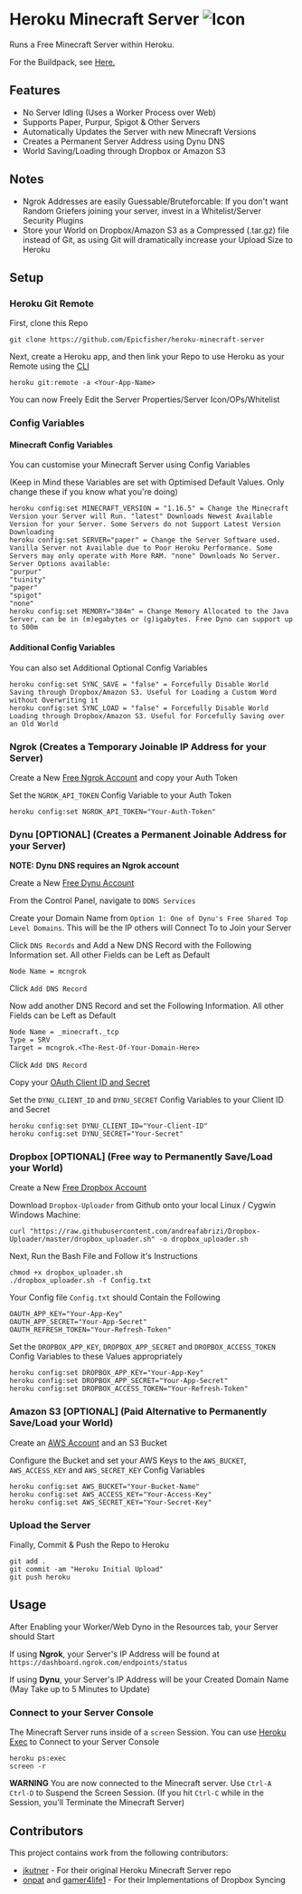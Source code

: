 # Heroku Minecraft Server ![Icon](server-icon.png)
Runs a Free Minecraft Server within Heroku.

For the Buildpack, see [Here.](https://github.com/Epicfisher/heroku-buildpack-minecraft)

## Features

* No Server Idling (Uses a Worker Process over Web)
* Supports Paper, Purpur, Spigot & Other Servers
* Automatically Updates the Server with new Minecraft Versions
* Creates a Permanent Server Address using Dynu DNS
* World Saving/Loading through Dropbox or Amazon S3

## Notes

* Ngrok Addresses are easily Guessable/Bruteforcable: If you don't want Random Griefers joining your server, invest in a Whitelist/Server Security Plugins
* Store your World on Dropbox/Amazon S3 as a Compressed (.tar.gz) file instead of Git, as using Git will dramatically increase your Upload Size to Heroku

## Setup

### Heroku Git Remote

First, clone this Repo

```
git clone https://github.com/Epicfisher/heroku-minecraft-server
```

Next, create a Heroku app, and then link your Repo to use Heroku as your Remote using the [CLI](https://toolbelt.heroku.com/)

```
heroku git:remote -a <Your-App-Name>
```

You can now Freely Edit the Server Properties/Server Icon/OPs/Whitelist

### Config Variables

#### Minecraft Config Variables

You can customise your Minecraft Server using Config Variables

(Keep in Mind these Variables are set with Optimised Default Values. Only change these if you know what you're doing)

```
heroku config:set MINECRAFT_VERSION = "1.16.5" = Change the Minecraft Version your Server will Run. "latest" Downloads Newest Available Version for your Server. Some Servers do not Support Latest Version Downloading
heroku config:set SERVER="paper" = Change the Server Software used. Vanilla Server not Available due to Poor Heroku Performance. Some Servers may only operate with More RAM. "none" Downloads No Server. Server Options available:
"purpur"
"tuinity"
"paper"
"spigot"
"none"
heroku config:set MEMORY="384m" = Change Memory Allocated to the Java Server, can be in (m)egabytes or (g)igabytes. Free Dyno can support up to 500m
```

#### Additional Config Variables

You can also set Additional Optional Config Variables

```
heroku config:set SYNC_SAVE = "false" = Forcefully Disable World Saving through Dropbox/Amazon S3. Useful for Loading a Custom Word without Overwriting it
heroku config:set SYNC_LOAD = "false" = Forcefully Disable World Loading through Dropbox/Amazon S3. Useful for Forcefully Saving over an Old World
```

### Ngrok (Creates a Temporary Joinable IP Address for your Server)

Create a New [Free Ngrok Account](https://ngrok.com/) and copy your Auth Token

Set the `NGROK_API_TOKEN` Config Variable to your Auth Token

```
heroku config:set NGROK_API_TOKEN="Your-Auth-Token"
```

### Dynu [OPTIONAL] (Creates a Permanent Joinable Address for your Server)

**NOTE: Dynu DNS requires an Ngrok account**

Create a New [Free Dynu Account](https://dynu.com)

From the Control Panel, navigate to `DDNS Services`

Create your Domain Name from `Option 1: One of Dynu's Free Shared Top Level Domains`. This will be the IP others will Connect To to Join your Server

Click `DNS Records` and Add a New DNS Record with the Following Information set. All other Fields can be Left as Default

```
Node Name = mcngrok
```

Click `Add DNS Record`

Now add another DNS Record and set the Following Information. All other Fields can be Left as Default
```
Node Name = _minecraft._tcp
Type = SRV
Target = mcngrok.<The-Rest-Of-Your-Domain-Here>
```

Click `Add DNS Record`

Copy your [OAuth Client ID and Secret](https://www.dynu.com/ControlPanel/APICredentials)

Set the `DYNU_CLIENT_ID` and `DYNU_SECRET` Config Variables to your Client ID and Secret

```
heroku config:set DYNU_CLIENT_ID="Your-Client-ID"
heroku config:set DYNU_SECRET="Your-Secret"
```

### Dropbox [OPTIONAL] (Free way to Permanently Save/Load your World)

Create a New [Free Dropbox Account](https://www.dropbox.com/basic)

Download `Dropbox-Uploader` from Github onto your local Linux / Cygwin Windows Machine:

```
curl "https://raw.githubusercontent.com/andreafabrizi/Dropbox-Uploader/master/dropbox_uploader.sh" -o dropbox_uploader.sh
```

Next, Run the Bash File and Follow it's Instructions

```
chmod +x dropbox_uploader.sh
./dropbox_uploader.sh -f Config.txt
```

Your Config file `Config.txt` should Contain the Following

```CONFIGFILE_VERSION=2.0
OAUTH_APP_KEY="Your-App-Key"
OAUTH_APP_SECRET="Your-App-Secret"
OAUTH_REFRESH_TOKEN="Your-Refresh-Token"
```

Set the `DROPBOX_APP_KEY`, `DROPBOX_APP_SECRET` and `DROPBOX_ACCESS_TOKEN` Config Variables to these Values appropriately

```
heroku config:set DROPBOX_APP_KEY="Your-App-Key"
heroku config:set DROPBOX_APP_SECRET="Your-App-Secret"
heroku config:set DROPBOX_ACCESS_TOKEN="Your-Refresh-Token"
```

### Amazon S3 [OPTIONAL] (Paid Alternative to Permanently Save/Load your World)

Create an [AWS Account](https://aws.amazon.com/) and an S3 Bucket

Configure the Bucket and set your AWS Keys to the `AWS_BUCKET`, `AWS_ACCESS_KEY` and `AWS_SECRET_KEY` Config Variables

```
heroku config:set AWS_BUCKET="Your-Bucket-Name"
heroku config:set AWS_ACCESS_KEY="Your-Access-Key"
heroku config:set AWS_SECRET_KEY="Your-Secret-Key"
```

### Upload the Server

Finally, Commit & Push the Repo to Heroku

```
git add .
git commit -am "Heroku Initial Upload"
git push heroku
```

## Usage

After Enabling your Worker/Web Dyno in the Resources tab, your Server should Start

If using **Ngrok**, your Server's IP Address will be found at `https://dashboard.ngrok.com/endpoints/status` 

If using **Dynu**, your Server's IP Address will be your Created Domain Name (May Take up to 5 Minutes to Update)

### Connect to your Server Console

The Minecraft Server runs inside of a `screen` Session. You can use [Heroku Exec](https://devcenter.heroku.com/articles/heroku-exec) to Connect to your Server Console

```
heroku ps:exec
screen -r
```

**WARNING** You are now connected to the Minecraft server. Use `Ctrl-A Ctrl-D` to Suspend the Screen Session. (If you hit `Ctrl-C` while in the Session, you'll Terminate the Minecraft Server)

## Contributors

This project contains work from the following contributors:

- [jkutner](https://github.com/jkutner) - For their original Heroku Minecraft Server repo
- [onpat](https://github.com/onpat) and [gamer4life1](https://github.com/gamer4life1) - For their Implementations of Dropbox Syncing
